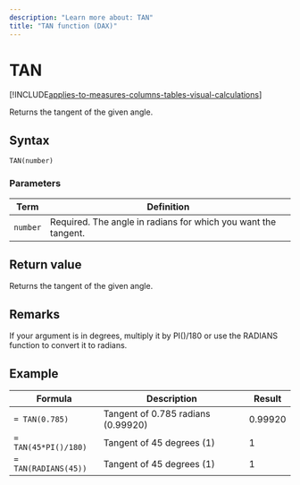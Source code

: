 ```yaml
---
description: "Learn more about: TAN"
title: "TAN function (DAX)"
---
```

# TAN

[!INCLUDE[applies-to-measures-columns-tables-visual-calculations](includes/applies-to-measures-columns-tables-visual-calculations.md)]

Returns the tangent of the given angle.

## Syntax

```dax
TAN(number)
```

### Parameters

|Term|Definition|
|--------|--------------|
|`number`|Required. The angle in radians for which you want the tangent.|

## Return value

Returns the tangent of the given angle.

## Remarks

If your argument is in degrees, multiply it by PI()/180 or use the RADIANS function to convert it to radians.

## Example

|Formula|Description|Result|
|-----------|---------------|----------|
|`= TAN(0.785)`|Tangent of 0.785 radians (0.99920)|0.99920|
|`= TAN(45*PI()/180)`|Tangent of 45 degrees (1)|1|
|`= TAN(RADIANS(45))`|Tangent of 45 degrees (1)|1|
